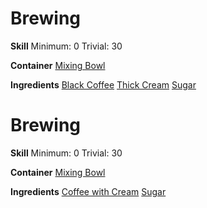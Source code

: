 <!-- TITLE: Coffee with Cream and Sugar -->
<!-- SUBTITLE: Creamy and sweet light brown coffee -->

# Brewing
**Skill**
Minimum: 0
Trivial: 30

**Container**
[Mixing Bowl](mixing-bowl)

**Ingredients**
[Black Coffee](black-coffee)
[Thick Cream](thick-cream)
[Sugar](sugar)

# Brewing
**Skill**
Minimum: 0
Trivial: 30

**Container**
[Mixing Bowl](mixing-bowl)

**Ingredients**
[Coffee with Cream](coffee-with-cream)
[Sugar](sugar)